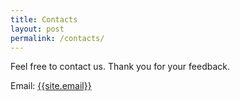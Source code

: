 ```yaml
---
title: Contacts
layout: post
permalink: /contacts/
---
```


Feel free to contact us. Thank you for your feedback.

Email: <a href="mailto:{{site.email}}">{{site.email}}</a>
